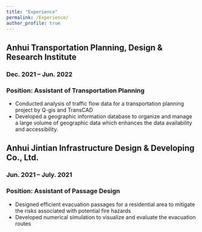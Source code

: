 ```yaml
---
title: "Experience"
permalink: /Experience/
author_profile: true
---
```


## Anhui Transportation Planning, Design & Research Institute
### Dec. 2021 – Jun. 2022
### Position: Assistant of Transportation Planning
- Conducted analysis of traffic flow data for a transportation planning project by Q-gis and TransCAD
- Developed a geographic information database to organize and manage a large volume of geographic data
which enhances the data availability and accessibility.

## Anhui Jintian Infrastructure Design & Developing Co., Ltd.
### Jun. 2021 – July. 2021
### Position: Assistant of Passage Design
- Designed efficient evacuation passages for a residential area to mitigate the risks associated with potential fire hazards
- Developed numerical simulation to visualize and evaluate the evacuation routes
